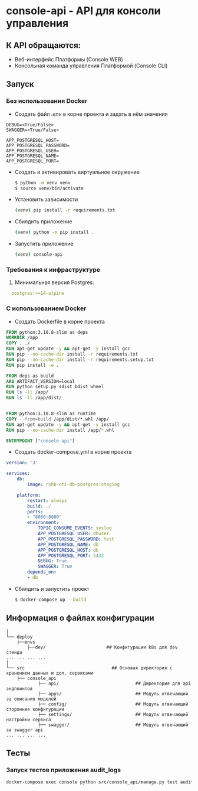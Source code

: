 # console-api - API для консоли управления

## К API обращаются:
- Веб-интерфейс Платформы (Console WEB)
- Консольная команда управления Платформой (Console CLI)

## Запуск

### Без использования Docker
- Создать файл _.env_ в корне проекта и задать в нём значения
```
DEBUG=<True/False>
SWAGGER=<True/False>

APP_POSTGRESQL_HOST=
APP_POSTGRESQL_PASSWORD=
APP_POSTGRESQL_USER=
APP_POSTGRESQL_NAME=
APP_POSTGRESQL_PORT=
```
- Создать и активировать виртуальное окружение
    ```bash
    $ python -m venv venv
    $ source venv/bin/activate
    ```
- Установить зависимости
    ```bash
    (venv) pip install -r requirements.txt
- Сбилдить приложение
    ```bash
    (venv) python -m pip install .
    ```
- Запустить приложение
    ```bash
    (venv) console-api
    ```

### Требования к инфраструктуре
1. Минимальная версия Postgres:
  ```yaml
    postgres:>=14-alpine
  ```


### С использованием Docker
- Создать Dockerfile в корне проекта
```dockerfile
FROM python:3.10.8-slim as deps
WORKDIR /app
COPY . ./
RUN apt-get update -y && apt-get -y install gcc
RUN pip --no-cache-dir install -r requirements.txt
RUN pip --no-cache-dir install -r requirements.setup.txt
RUN pip install -e .

FROM deps as build
ARG ARTIFACT_VERSION=local
RUN python setup.py sdist bdist_wheel
RUN ls -ll /app/
RUN ls -ll /app/dist/


FROM python:3.10.8-slim as runtime
COPY --from=build /app/dist/*.whl /app/
RUN apt-get update -y && apt-get -y install gcc
RUN pip --no-cache-dir install /app/*.whl

ENTRYPOINT ["console-api"]
```
- Создать docker-compose.yml в корне проекта
```yaml
version: '3'

services:
    db:
        image: rshb-cti-db-postgres:staging

    platform:
        restart: always
        build: ./
        ports:
        - "8080:8080"
        environment:
            TOPIC_CONSUME_EVENTS: syslog
            APP_POSTGRESQL_USER: dbuser
            APP_POSTGRESQL_PASSWORD: test
            APP_POSTGRESQL_NAME: db
            APP_POSTGRESQL_HOST: db
            APP_POSTGRESQL_PORT: 5432
            DEBUG: True
            SWAGGER: True
        depends_on:
        - db
```


- Сбилдить и запустить проект
    ```bash
    $ docker-compose up --build
    ```

## Информация о файлах конфигурации
```text
│
└── deploy
    ├──envs
        ├──dev/                       ## Конфигурации k8s для dev стенда
... ... ... ...
│
└── src                                 ## Основая директория с хранением данных и доп. сервисами
    ├── console_api
            ├── api/                             ## Директория для api эндпоинтов
            ├── apps/                            ## Модуль отвечающий за описания моделей
            ├── config/                          ## Модуль отвечающий сторонние конфигурации
            ├── settings/                        ## Модуль отвечающий настройки сервиса
            ├── swagger/                         ## Модуль отвечающий за swagger api
... ... ... ...
```

## Тесты
### Запуск тестов приложения audit_logs
```bash
docker-compose exec console python src/console_api/manage.py test audit_logs.tests
```